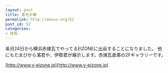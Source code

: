 ```yaml
---
layout: post
title: 来月の事
permalink: http://moxus.org/52
post_id: 52
categories: 
- 告知
---
```


来月24日から横浜赤煉瓦でやってるEIZONEに出品することになりました。
他にもたまびから濱君や、伊勢君が展示します。赤煉瓦倉庫の2Fギャラリーです。

[http://www.y-eizone.jp](http://www.y-eizone.jp)